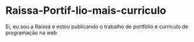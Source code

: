 # Raissa-Portif-lio-mais-curriculo
Ei, eu sou a Raíssa e estou publicando o trabalho de portfólio e currículo de programação na web
